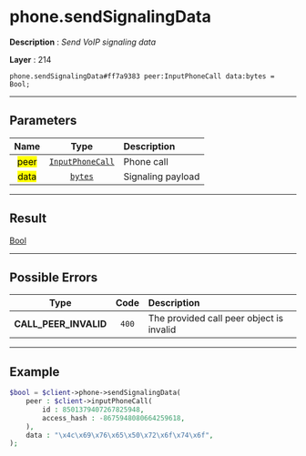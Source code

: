 # phone.sendSignalingData

**Description** : *Send VoIP signaling data*

**Layer** : 214

```tl
phone.sendSignalingData#ff7a9383 peer:InputPhoneCall data:bytes = Bool;
```

---

## Parameters

| Name | Type | Description |
| :---: | :---: | :--- |
| <mark>peer</mark> | [`InputPhoneCall`](type/InputPhoneCall) | Phone call |
| <mark>data</mark> | [`bytes`](type/bytes) | Signaling payload |

---

## Result

[Bool](type/Bool)

---

## Possible Errors

| Type | Code | Description |
| :---: | :---: | :--- |
| **CALL_PEER_INVALID** | `400` | The provided call peer object is invalid |

---

## Example

```php
$bool = $client->phone->sendSignalingData(
	peer : $client->inputPhoneCall(
		id : 8501379407267825948,
		access_hash : -8675948080664259618,
	),
	data : "\x4c\x69\x76\x65\x50\x72\x6f\x74\x6f",
);
```